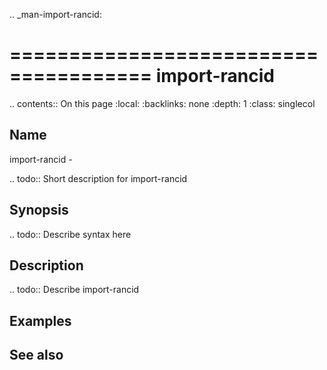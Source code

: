 .. _man-import-rancid:

======================================
import-rancid
======================================

.. contents:: On this page
    :local:
    :backlinks: none
    :depth: 1
    :class: singlecol

Name
----
import-rancid - 

.. todo::
    Short description for import-rancid

Synopsis
--------
.. todo::
   Describe syntax here

Description
-----------
.. todo::
    Describe import-rancid

Examples
--------

See also
--------

